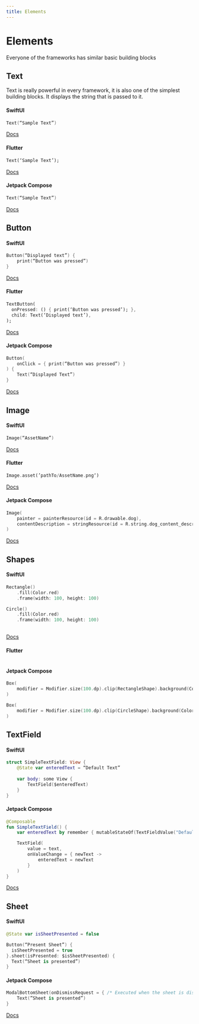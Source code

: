 ```yaml
---
title: Elements
---
```

# Elements 

Everyone of the frameworks has similar basic building blocks

## Text

Text is really powerful in every framework, it is also one of the simplest building blocks. It displays the string that is passed to it.

#### SwiftUI

```Swift
Text(“Sample Text”)
```

[Docs](https://developer.apple.com/documentation/swiftui/text)

#### Flutter

```Dart
Text(‘Sample Text’);
```

[Docs](https://api.flutter.dev/flutter/widgets/Text-class.html)

#### Jetpack Compose

```Kotlin
Text(“Sample Text”)
```

[Docs](https://developer.android.com/jetpack/compose/text)

## Button

#### SwiftUI

```Swift
Button(“Displayed text”) {
    print(“Button was pressed”)
}
```

[Docs](https://developer.apple.com/documentation/swiftui/button)

#### Flutter

```Dart
TextButton(
  onPressed: () { print(‘Button was pressed’); },
  child: Text(‘Displayed text’),
);

```
[Docs](https://api.flutter.dev/flutter/material/ButtonStyle-class.html#material-3-button-types)

#### Jetpack Compose

```Kotlin
Button(
    onClick = { print(“Button was pressed”) }
) {
    Text(“Displayed Text”)
}
```

[Docs](https://developer.android.com/reference/kotlin/androidx/compose/material3/package-summary#button)

## Image

#### SwiftUI
```Swift
Image(“AssetName”)
```

[Docs](https://developer.apple.com/documentation/swiftui/image)

#### Flutter

```Dart
Image.asset(’pathTo/AssetName.png‘)
```

[Docs](https://api.flutter.dev/flutter/widgets/Image/Image.asset.html)

#### Jetpack Compose

```Kotlin
Image(
    painter = painterResource(id = R.drawable.dog),
    contentDescription = stringResource(id = R.string.dog_content_description)
)
```

[Docs](https://api.flutter.dev/flutter/widgets/Image/Image.asset.html)

## Shapes

#### SwiftUI

```Swift
Rectangle()
    .fill(Color.red)
    .frame(width: 100, height: 100)

Circle()
    .fill(Color.red)
    .frame(width: 100, height: 100)
    
```
[Docs](https://developer.apple.com/documentation/swiftui/shape)

#### Flutter
```Dart

```

#### Jetpack Compose

```Kotlin
Box(
    modifier = Modifier.size(100.dp).clip(RectangleShape).background(Color.Red)
)

Box(
    modifier = Modifier.size(100.dp).clip(CircleShape).background(Color.Red)
)
```

## TextField

#### SwiftUI

```Swift
struct SimpleTextField: View {
    @State var enteredText = “Default Text”
    
    var body: some View {
        TextField($enteredText)
    }
}
```

#### Jetpack Compose

```Kotlin
@Composable
fun SimpleTextField() {
    var enteredText by remember { mutableStateOf(TextFieldValue("Default Text")) }

    TextField(
        value = text,
        onValueChange = { newText ->
            enteredText = newText
        }
    )
}
```

[Docs](https://developer.android.com/jetpack/compose/text#enter-modify-text)

## Sheet

#### SwiftUI

```Swift
@State var isSheetPresented = false

Button(“Present Sheet”) {
  isSheetPresented = true
}.sheet(isPresented: $isSheetPresented) {
  Text(“Sheet is presented”)
}
```

#### Jetpack Compose

```Kotlin
ModalBottomSheet(onDismissRequest = { /* Executed when the sheet is dismissed */ }) {
    Text(”Sheet is presented”)
}
```

[Docs](https://developer.android.com/jetpack/compose/layouts/material#bottom-sheets)
